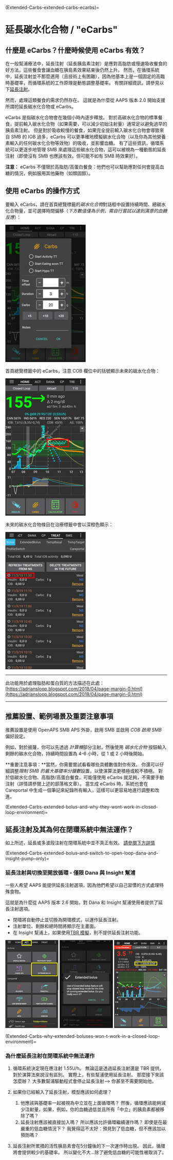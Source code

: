 (Extended-Carbs-extended-carbs-ecarbs)=
# 延長碳水化合物 / "eCarbs"

## 什麼是 eCarbs？什麼時候使用 eCarbs 有效？

在一般幫浦療法中，延長注射（延長胰島素注射）是應對高脂肪或慢速吸收餐食的好方法，這些餐食會讓血糖在胰島素效果結束後仍然上升。 然而，在循環系統中，延長注射並不那麼適用（且技術上有困難），因為他基本上是一個固定的高臨時基礎率，而循環系統的工作原理是動態調整基礎率。 有關詳細資訊，請參見以下[延長注射](#extended-bolus-and-why-they-wont-work-in-closed-loop-environment)。

然而，處理這類餐食的需求仍然存在。 這就是為什麼從 AAPS 版本 2.0 開始支援所謂的延長碳水化合物或 eCarbs。

eCarbs 是指碳水化合物會在幾個小時內逐步釋放。 對於高碳水化合物的標準餐食，提前輸入碳水化合物（如果需要，可以減少初始注射量）通常足以避免過早的胰島素注射。  但是對於吸收較慢的餐食，如果完全提前輸入碳水化合物會導致來自 SMB 的 IOB 過多，eCarbs 可以更準確地模擬碳水化合物（以及你為其他營養素輸入的任何碳水化合物等效物）的吸收，並影響血糖。 有了這些資訊，循環系統可以更逐步地管理 SMB 來處理這些碳水化合物，這可以被視為一種動態的延長注射（即使沒有 SMB 也應該有效，但可能不如有 SMB 時效果好）。

**注意：** eCarbs 不僅限於高脂肪/高蛋白餐食：他們也可以幫助應對任何會提高血糖的情況，例如服用其他藥物（如類固醇）。

## 使用 eCarbs 的操作方式

要輸入 eCarbs，請在首頁總覽標籤的*碳水化合物*對話框中設置持續時間、總碳水化合物量，並可選擇時間偏移（*下方數值僅為示例，需自行嘗試以達到滿意的血糖反應*）：

![輸入碳水化合物](../images/eCarbs_Dialog.png)

首頁總覽標籤中的 eCarbs，注意 COB 欄位中的括號顯示未來的碳水化合物：

![圖表中的 eCarbs](../images/eCarbs_Graph.png)

未來的碳水化合物條目在治療標籤中會以深橙色顯示：

![治療標籤中顯示的未來 eCarbs](../images/eCarbs_Treatment.png)

______________________________________________________________________

此功能用於處理脂肪和蛋白質的方法描述在此處：[https://adriansloop.blogspot.com/2018/04/page-margin-0.html](https://adriansloop.blogspot.com/2018/04/page-margin-0.html)

______________________________________________________________________

## 推薦設置、範例場景及重要注意事項

推薦設置是使用 OpenAPS SMB APS 外掛，啟用 SMB 並啟用 *COB 啟用 SMB* 偏好設定。

例如，對於披薩，你可以先透過 *計算機*部分注射，然後使用 *碳水化合物* 按鈕輸入剩餘的碳水化合物，持續時間設置為 4-6 小時，從 1 或 2 小時後開始。

**重要注意事項：**當然，你需要嘗試看看哪些具體數值對你有效。 你還可以仔細調整*限制 SMB 的最大基礎率分鐘數*設置，以使演算法更積極或較不積極。 對於低碳水化合物、高脂肪/高蛋白餐食，可能僅使用 eCarbs 就足夠，不需要手動注射（詳情請參閱上述的部落格文章）。 當生成 eCarbs 時，系統也會在 Careportal 中生成一個筆記來紀錄所有輸入，這樣可以更容易地進行調整和改進。

(Extended-Carbs-extended-bolus-and-why-they-wont-work-in-closed-loop-environment)=
## 延長注射及其為何在閉環系統中無法運作？

如上所述，延長或多波段注射在閉環系統中並不真正有效。 [請參閱下方詳情](#why-extended-boluses-wont-work-in-a-closed-loop-environment)

(Extended-Carbs-extended-bolus-and-switch-to-open-loop-dana-and-insight-pump-only)=
### 延長注射與切換至開放循環 - 僅限 Dana 與 Insight 幫浦

一些人希望 AAPS 能提供延長注射選項，因為他們希望以自己習慣的方式處理特殊食物。

這就是為什麼從 AAPS 版本 2.6 開始，對 Dana 和 Insight 幫浦使用者提供了延長注射選項。

- 閉環將自動停止並切換為開環模式，以運作延長注射。
- 注射單位、剩餘和總時間將顯示在主畫面。
- 在 Insight 幫浦上，如果使用[TBR 模擬](../CompatiblePumps/Accu-Chek-Insight-Pump.md#settings-in-aaps)，則不提供延長注射功能。

![AAPS 2.6 中的延長注射](../images/ExtendedBolus2_6.png)

(Extended-Carbs-why-extended-boluses-won-t-work-in-a-closed-loop-environment)=
### 為什麼延長注射在閉環系統中無法運作

1. 循環系統決定現在應注射 1.55U/h。 無論這是透過延長注射還是 TBR 提供，對於演算法來說沒有區別。 實際上，有些幫浦使用延長注射。 那麼接下來該怎麼辦？ 大多數幫浦驅動程式會停止延長注射——> 你甚至不需要開始他。

2. 如果你已經輸入了延長注射，模型應該如何處理？

   1. 他應該與基礎率一起被視為中立並在上面循環嗎？ 然後，循環應該能夠減少注射量，如果，例如，你的血糖過低並且所有「中立」的胰島素都被移除了嗎？
   2. 延長注射應該被直接加入嗎？ 所以應該允許循環繼續運作嗎？ 即使是在最嚴重的低血糖情況下？ 我覺得這不太好：預見到了低血糖，但不應該加以預防嗎？

3. 延長注射所累積的活性胰島素會在5分鐘後的下一次運作時出現。 因此，循環將會提供較少的基礎率。 所以變化不大...除了避免低血糖的可能性被取消了。
